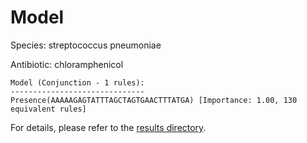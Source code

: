 
# Model

Species: streptococcus pneumoniae

Antibiotic: chloramphenicol

```
Model (Conjunction - 1 rules):
------------------------------
Presence(AAAAAGAGTATTTAGCTAGTGAACTTTATGA) [Importance: 1.00, 130 equivalent rules]

```

For details, please refer to the [results directory](../../../../../results/scm_b/streptococcus%20pneumoniae/chloramphenicol/repeat_3/).

